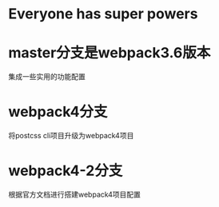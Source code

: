 # Everyone has super powers

# master分支是webpack3.6版本
  集成一些实用的功能配置

# webpack4分支
将postcss cli项目升级为webpack4项目

# webpack4-2分支
根据官方文档进行搭建webpack4项目配置
